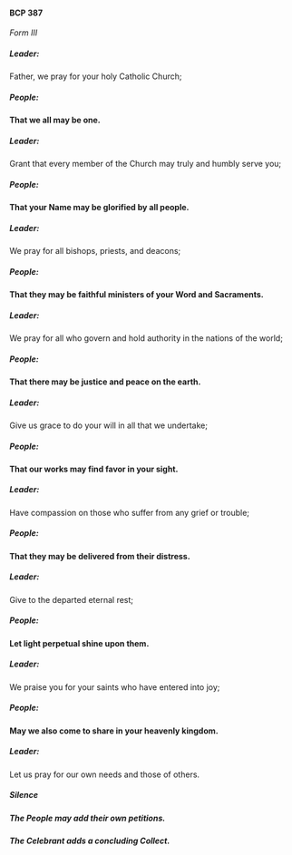 #### BCP 387
_Form III_

##### Leader:
Father, we pray for your holy Catholic Church;

##### People:
**That we all may be one.**

##### Leader:
Grant that every member of the Church may truly and humbly serve you;

##### People:
**That your Name may be glorified by all people.**

##### Leader:
We pray for all bishops, priests, and deacons;

##### People:
**That they may be faithful ministers of your Word and Sacraments.**

##### Leader:
We pray for all who govern and hold authority in the nations of the world;

##### People:
**That there may be justice and peace on the earth.**

##### Leader:
Give us grace to do your will in all that we undertake;

##### People:
**That our works may find favor in your sight.**

##### Leader:
Have compassion on those who suffer from any grief or trouble;

##### People:
**That they may be delivered from their distress.**

##### Leader:
Give to the departed eternal rest;

##### People:
**Let light perpetual shine upon them.**

##### Leader:
We praise you for your saints who have entered into joy;

##### People:
**May we also come to share in your heavenly kingdom.**

##### Leader:
Let us pray for our own needs and those of others.

##### Silence

##### The People may add their own petitions.

##### The Celebrant adds a concluding Collect.
